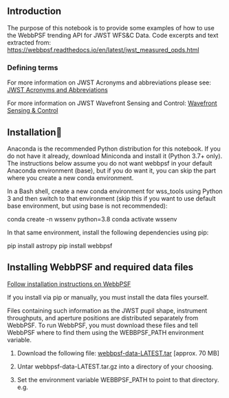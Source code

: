 ## Introduction
The purpose of this notebook is to provide some examples of how to use the WebbPSF trending API for JWST WFS&C Data.  Code excerpts and text extracted from: https://webbpsf.readthedocs.io/en/latest/jwst_measured_opds.html

### Defining terms
For more information on JWST Acronyms and abbreviations please see: [JWST Acronyms and Abbreviations](https://jwst-docs.stsci.edu/jwst-acronyms-and-abbreviations)

For more information on JWST Wavefront Sensing and Control: [Wavefront Sensing & Control](https://jwst-docs.stsci.edu/jwst-observatory-hardware/jwst-wavefront-sensing-and-control)

## Installation

Anaconda is the recommended Python distribution for this notebook. If you do not have it already, download Miniconda and install it (Python 3.7+ only). The instructions below assume you do not want webbpsf in your default Anaconda environment (base), but if you do want it, you can skip the part where you create a new conda environment.

In a Bash shell, create a new conda environment for wss_tools using Python 3 and then switch to that environment (skip this if you want to use default base environment, but using base is not recommended):

conda create -n wssenv python=3.8
conda activate wssenv

In that same environment, install the following dependencies using pip:

pip install astropy
pip install webbpsf 

## Installing WebbPSF and required data files
[Follow installation instructions on WebbPSF](https://webbpsf.readthedocs.io/en/latest/installation.html)

If you install via pip or manually, you must install the data files yourself.

Files containing such information as the JWST pupil shape, instrument throughputs, and aperture positions are distributed separately from WebbPSF. To run WebbPSF, you must download these files and tell WebbPSF where to find them using the WEBBPSF_PATH environment variable.

  1. Download the following file: [webbpsf-data-LATEST.tar](https://stsci.box.com/shared/static/qxpiaxsjwo15ml6m4pkhtk36c9jgj70k.gz) [approx. 70 MB]

  2. Untar webbpsf-data-LATEST.tar.gz into a directory of your choosing.

  3. Set the environment variable WEBBPSF_PATH to point to that directory. e.g.